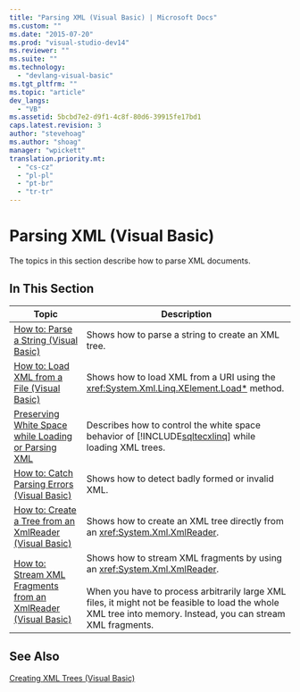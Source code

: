 ```yaml
---
title: "Parsing XML (Visual Basic) | Microsoft Docs"
ms.custom: ""
ms.date: "2015-07-20"
ms.prod: "visual-studio-dev14"
ms.reviewer: ""
ms.suite: ""
ms.technology: 
  - "devlang-visual-basic"
ms.tgt_pltfrm: ""
ms.topic: "article"
dev_langs: 
  - "VB"
ms.assetid: 5bcbd7e2-d9f1-4c8f-80d6-39915fe17bd1
caps.latest.revision: 3
author: "stevehoag"
ms.author: "shoag"
manager: "wpickett"
translation.priority.mt: 
  - "cs-cz"
  - "pl-pl"
  - "pt-br"
  - "tr-tr"
---
```

# Parsing XML (Visual Basic)
The topics in this section describe how to parse XML documents.  
  
## In This Section  
  
|Topic|Description|  
|-----------|-----------------|  
|[How to: Parse a String (Visual Basic)](../../../../visual-basic/programming-guide/concepts/linq/how-to-parse-a-string.md)|Shows how to parse a string to create an XML tree.|  
|[How to: Load XML from a File (Visual Basic)](../../../../visual-basic/programming-guide/concepts/linq/how-to-load-xml-from-a-file.md)|Shows how to load XML from a URI using the <xref:System.Xml.Linq.XElement.Load*> method.|  
|[Preserving White Space while Loading or Parsing XML](../../../../visual-basic/programming-guide/concepts/linq/preserving-white-space-while-loading-or-parsing-xml.md)|Describes how to control the white space behavior of [!INCLUDE[sqltecxlinq](../../../../csharp/programming-guide/concepts/linq/includes/sqltecxlinq_md.md)] while loading XML trees.|  
|[How to: Catch Parsing Errors (Visual Basic)](../../../../visual-basic/programming-guide/concepts/linq/how-to-catch-parsing-errors.md)|Shows how to detect badly formed or invalid XML.|  
|[How to: Create a Tree from an XmlReader (Visual Basic)](../../../../visual-basic/programming-guide/concepts/linq/how-to-create-a-tree-from-an-xmlreader.md)|Shows how to create an XML tree directly from an <xref:System.Xml.XmlReader>.|  
|[How to: Stream XML Fragments from an XmlReader (Visual Basic)](../../../../visual-basic/programming-guide/concepts/linq/how-to-stream-xml-fragments-from-an-xmlreader.md)|Shows how to stream XML fragments by using an <xref:System.Xml.XmlReader>.<br /><br /> When you have to process arbitrarily large XML files, it might not be feasible to load the whole XML tree into memory. Instead, you can stream XML fragments.|  
  
## See Also  
 [Creating XML Trees (Visual Basic)](../../../../visual-basic/programming-guide/concepts/linq/creating-xml-trees.md)